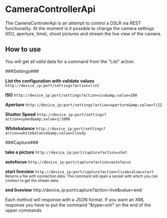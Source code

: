 CameraControllerApi
===================
The CameraControlerApi is an attempt to control a DSLR via REST functionality. At the moment is it possible 
to change the camera settings (ISO, aperture, time), shoot pictures and stream the live view of the camera.

How to use
-----------
You will get all valid data for a command from the "List" action. 

###Settings###

**List the configuration with validate values**
`http://device_ip:port/settings?action=list`

**ISO**
`http://device_ip:port/settings?action=iso&amp;value=200`

**Aperture**
`http://device_ip:port/settings?action=aperture&amp;value=f/22`

**Shutter Speed**
`http://device_ip:port/settings?action=speed&amp;value=1/1000`

**Whitebalance**
`http://device_ip:port/settings?action=whitebalance&amp;value=Cloudy`

###Capture###

**take a picture**
`http://device_ip:port/capture?action=shot`

**autofocus**
`http://device_ip:port/capture?action=autofocus`

**start liveview**
`http://device_ip:port/capture?action=live&value=start`
<small>Returns a file with connection data. The command will open a socket with which you can connect to get the stream data.</small>

**end liveview**
http://device_ip:port/capture?action=live&value=end



Each method will response with a JSON format. If you want an XML response you have to put the command "&amp;type=xml" on the end of the upper commands